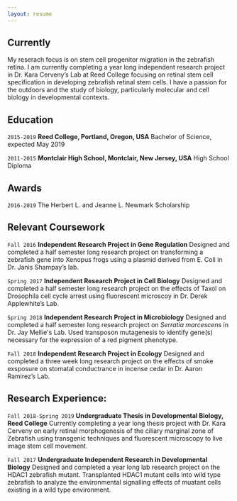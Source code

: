 ```yaml
---
layout: resume
---
```

## Currently

My reserach focus is on stem cell progenitor migration in the zebrafish retina. I am currently completing a year long independent research project in Dr. Kara Cerveny’s Lab at Reed College focusing on retinal stem cell specification in developing zebrafish retinal stem cells. I have a passion for the outdoors and the study of biology, particularly molecular and cell biology in developmental contexts.


## Education

`2015-2019`
__Reed College, Portland, Oregon, USA__
Bachelor of Science, expected May 2019

`2011-2015`
__Montclair High School, Montclair, New Jersey, USA__
High School Diploma

## Awards

`2016-2019`
The Herbert L. and Jeanne L. Newmark Scholarship 

## Relevant Coursework

`Fall 2016`
**Independent Research Project in Gene Regulation**
Designed and completed a half semester long research project on transforming a zebrafish gene into Xenopus frogs using a plasmid derived from E. Coli in Dr. Janis Shampay’s lab.

`Spring 2017`
**Independent Research Project in Cell Biology**
Designed and completed a half semester long research project on the effects of Taxol on Drosophila cell cycle arrest using fluorescent microscoy in Dr. Derek Applewhite’s Lab. 

`Spring 2018`
**Independent Research Project in Microbiology**
Designed and completed a half semester long research project on _Serratia marcescens_ in Dr. Jay Mellie's Lab. Used transposon mutagenesis to identify gene(s) necessary for the expression of a red pigment phenotype.

`Fall 2018`
**Independent Research Project in Ecology** 
Designed and completed a three week long research project on the effects of smoke exsposure on stomatal conductrance in incense cedar in Dr. Aaron Ramirez’s Lab. 


## Research Experience:

`Fall 2018-Spring 2019`
**Undergraduate Thesis in Developmental Biology, Reed College**
Currently completing a year long thesis project with Dr. Kara Cerveny on early retinal morphogenesis of the ciliary marginal zone of Zebrafish using transgenic techniques and fluorescent microscopy to live image stem cell movement.

`Fall 2017`
**Undergraduate Independent Research in Developmental Biology**
Designed and completed a year long lab research project on the HDAC1 zebrafish mutant. Transplanted HDAC1 mutant cells into wild type zebrafish to analyze the environmental signalling effects of muatant cells existing in a wild type environment.


<!-- ### Footer

Last updated: May 2013 -->


